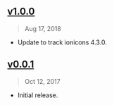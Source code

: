 ## [v1.0.0]

> Aug 17, 2018

- Update to track ionicons 4.3.0.

[v1.0.0]: https://github.com/rstacruz/ionicons-inline/compare/v0.0.1...v1.0.0

## [v0.0.1]

> Oct 12, 2017

- Initial release.

[v0.0.1]: https://github.com/rstacruz/ionicons-inline/tree/v0.0.1
